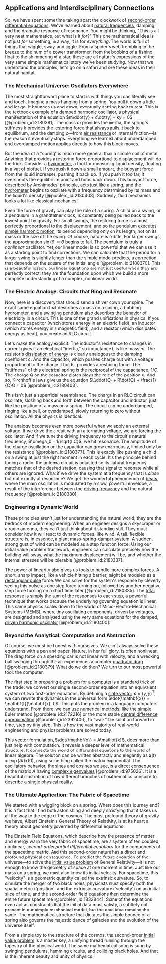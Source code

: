 ## Applications and Interdisciplinary Connections

So, we have spent some time taking apart the clockwork of [second-order differential equations](@article_id:268871). We've learned about [natural frequencies](@article_id:173978), damping, and the dramatic response of resonance. You might be thinking, "This is all very neat mathematics, but what is it *for*?" This one mathematical idea is not just *for* something; in a way, it is for *everything*. The world is full of things that wiggle, sway, and jiggle. From a spider's web trembling in the breeze to the hum of a power [transformer](@article_id:265135), from the bobbing of a fishing float to the shimmering of a star, these are all nature's expressions of the very same simple mathematical story we've been studying. Now that we understand the principles, let's go on a safari and see these ideas in their natural habitat.

### The Mechanical Universe: Oscillators Everywhere

The most straightforward place to start is with things you can literally see and touch. Imagine a mass hanging from a spring. You pull it down a little and let go. It bounces up and down, eventually settling back to rest. This is the textbook example of a damped harmonic oscillator, a physical manifestation of the equation $m\ddot{y} + c\dot{y} + ky = 0$ [@problem_id:2180381]. The mass $m$ provides the inertia, the spring's stiffness $k$ provides the restoring force that always pulls it back to equilibrium, and the damping $c$—from [air resistance](@article_id:168470) or internal friction—is the reason it eventually stops. Everything we learned about underdamped and overdamped motion applies directly to how this block moves.

But the idea of a "spring" is much more general than a simple coil of metal. Anything that provides a restoring force proportional to displacement will do the trick. Consider a [hydrometer](@article_id:271045), a tool for measuring liquid density, floating in a vat of biofuel. If you push it down a small amount, the [buoyant force](@article_id:143651) from the liquid increases, pushing it back up. If you push it too far, it overshoots the equilibrium point and bobs back down. This buoyant force, described by Archimedes' principle, acts just like a spring, and the [hydrometer](@article_id:271045) begins to oscillate with a frequency determined by its mass and the liquid's density [@problem_id:2180408]. Suddenly, fluid mechanics looks a lot like classical mechanics!

Even the force of gravity can play the role of a spring. A child on a swing, or a pendulum in a grandfather clock, is constantly being pulled back to the lowest point by gravity. For small swings, the restoring force is almost perfectly proportional to the displacement, and so the pendulum executes [simple harmonic motion](@article_id:148250), its period depending only on its length, not on its mass or the size of the swing. Of course, nature is subtle. For larger swings, the approximation $\sin(\theta) \approx \theta$ begins to fail. The pendulum is truly a *nonlinear* oscillator. Yet, our linear model is so powerful that we can use it as a starting point to find corrections. We can calculate that the period for a larger swing is slightly longer than the simple model predicts, a correction that depends on the square of the initial angle [@problem_id:2180370]. This is a beautiful lesson: our linear equations are not just useful when they are perfectly correct; they are the foundation upon which we build a more complete understanding of a complex, nonlinear world.

### The Electric Analogy: Circuits that Ring and Resonate

Now, here is a discovery that should send a shiver down your spine. The exact same equation that describes a mass on a spring, a bobbing [hydrometer](@article_id:271045), and a swinging pendulum also describes the behavior of electricity in a circuit. This is one of the grand unifications in physics. If you connect a capacitor (which stores energy in an electric field), an inductor (which stores energy in a magnetic field), and a resistor (which dissipates energy as heat), you create an RLC circuit.

Let's make the analogy explicit. The inductor's resistance to changes in current gives it an electrical "inertia," so inductance $L$ is like mass $m$. The resistor's [dissipation of energy](@article_id:145872) is clearly analogous to the damping coefficient $c$. And the capacitor, which pushes charge out with a voltage proportional to the charge it holds, provides a restoring force. The "stiffness" of this electrical spring is the reciprocal of the capacitance, $1/C$. The charge $Q$ on the capacitor plates plays the role of the position $x$. And so, Kirchhoff's laws give us the equation $L\ddot{Q} + R\dot{Q} + \frac{1}{C}Q = 0$ [@problem_id:2180403].

This isn't just a superficial resemblance. The charge in an RLC circuit can oscillate, sloshing back and forth between the capacitor and inductor, just like the position of a mass on a spring. The circuit can be underdamped, ringing like a bell, or overdamped, slowly returning to zero without oscillation. All the physics is identical.

The analogy becomes even more powerful when we apply an external voltage. If we drive the circuit with an alternating voltage, we are forcing the oscillator. And if we tune the driving frequency to the circuit's natural frequency, $\omega_0 = 1/\sqrt{LC}$, we hit resonance. The amplitude of the charge oscillation on the capacitor can grow enormously, limited only by the resistance [@problem_id:2180377]. This is exactly like pushing a child on a swing at just the right moment in each cycle. It's the principle behind tuning a radio: the antenna circuit is adjusted so its natural frequency matches that of the desired station, causing that signal to resonate while all others are ignored. What if we drive the system at a frequency that is *close* but not exactly at resonance? We get the wonderful phenomenon of [beats](@article_id:191434), where the main oscillation is modulated by a slow, powerful envelope, a result of the interference between the [driving frequency](@article_id:181105) and the natural frequency [@problem_id:2180380].

### Engineering a Dynamic World

These principles aren't just for understanding the natural world; they are the bedrock of modern engineering. When an engineer designs a skyscraper or a radio antenna, they can't just think about it standing still. They must consider how it will react to dynamic forces, like wind. A tall, flexible structure is, in essence, a giant [mass-spring-damper system](@article_id:263869). A sudden, strong gust of wind can be modeled as a step function force. Using our initial value problem framework, engineers can calculate precisely how the building will sway, what the maximum displacement will be, and whether the internal stresses will be tolerable [@problem_id:2180337].

The power of linearity also gives us tools to handle more complex forces. A short, sharp impact, like a vehicle hitting a barrier, might be modeled as a [rectangular pulse](@article_id:273255) force. We can solve for the system's response by cleverly seeing this pulse as one step force turning on, followed by another negative step force turning on a short time later [@problem_id:2180335]. The [total response](@article_id:274279) is simply the sum of the responses to each step, a powerful technique that works because the underlying governing equation is linear. This same physics scales down to the world of Micro-Electro-Mechanical Systems (MEMS), where tiny oscillating components, driven by voltages, are designed and analyzed using the very same equations for the damped, [driven harmonic oscillator](@article_id:263257) [@problem_id:2180400].

### Beyond the Analytical: Computation and Abstraction

Of course, we must be honest with ourselves. We can't always solve these equations with a pen and paper. Nature, in her full glory, is often nonlinear. The drag force on a speeding car is not linear with velocity, and a wrecking ball swinging through the air experiences a complex [quadratic drag](@article_id:144481) [@problem_id:2180379]. What do we do then? We turn to our most powerful tool: the computer.

The first step in preparing a problem for a computer is a standard trick of the trade: we convert our single second-order equation into an equivalent system of two first-order equations. By defining a [state vector](@article_id:154113) $\mathbf{x} = (y, \dot{y})^T$, we can rewrite the dynamics in the universal form $\dot{\mathbf{x}} = \mathbf{f}(\mathbf{x}, t)$. This puts the problem in a language computers understand. From there, we can use numerical methods, like the simple Euler method [@problem_id:2172216] or the more stable [central difference approximation](@article_id:176531) [@problem_id:2392406], to "walk" the solution forward in time, step by tiny step. This is how the vast majority of real-world engineering and physics problems are solved today.

This vector formulation, $\dot{\mathbf{x}} = A\mathbf{x}$, does more than just help with computation. It reveals a deeper level of mathematical structure. It connects the world of differential equations to the world of linear algebra. The solution can be written abstractly and elegantly as $\mathbf{x}(t) = \exp(At)\mathbf{x}(0)$, using something called the matrix exponential. The oscillatory behavior, the sines and cosines we see, is a direct consequence of the matrix $A$ having [complex eigenvalues](@article_id:155890) [@problem_id:975026]. It is a beautiful illustration of how different branches of mathematics conspire to describe a single physical reality.

### The Ultimate Application: The Fabric of Spacetime

We started with a wiggling block on a spring. Where does this journey end? It is a fact that I find both astonishing and deeply satisfying that it takes us all the way to the edge of the cosmos. The most profound theory of gravity we have, Albert Einstein's General Theory of Relativity, is at its heart a theory about geometry governed by differential equations.

The Einstein Field Equations, which describe how the presence of matter and energy warp the very fabric of spacetime, are a system of ten coupled, nonlinear, *second-order partial differential equations* for the components of the spacetime metric. And this second-order nature has a direct and profound physical consequence. To predict the future evolution of the universe—to solve the [initial value problem](@article_id:142259) of General Relativity—it is not enough to know the geometry of space at one moment in time. Just like our mass on a spring, we must also know its initial velocity. For spacetime, this "velocity" is a geometric quantity called the extrinsic curvature. So, to simulate the merger of two black holes, physicists must specify both the spatial metric ('position') and the extrinsic curvature ('velocity') on an initial slice of time, and the second-order field equations then determine the entire future spacetime [@problem_id:1832844]. Some of the equations even act as constraints that the initial data must satisfy, a subtlety not present in our simple mechanical model, but the core idea remains the same. The mathematical structure that dictates the simple bounce of a spring also governs the majestic dance of galaxies and the evolution of the universe itself.

From a simple toy to the structure of the cosmos, the second-order [initial value problem](@article_id:142259) is a master key, a unifying thread running through the tapestry of the physical world. The same mathematical song is sung by swinging pendulums, humming circuits, and colliding black holes. And that is the inherent beauty and unity of physics.